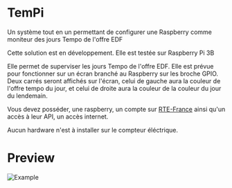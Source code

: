# TemPi
Un système tout en un permettant de configurer une Raspberry comme moniteur des jours Tempo de l'offre EDF

Cette solution est en développement. Elle est testée sur Raspberry Pi 3B

Elle permet de superviser les jours Tempo de l'offre EDF. Elle est prévue pour fonctionner sur un écran branché au Raspberry sur les broche GPIO. Deux carrés seront affichés sur l'écran, celui de gauche aura la couleur de l'offre tempo du jour, et celui de droite aura la couleur de la couleur du jour du lendemain.

Vous devez posséder, une raspberry, un compte sur [RTE-France](https://data.rte-france.com/) ainsi qu'un accès à leur API, un accès internet.

Aucun hardware n'est à installer sur le compteur éléctrique.

# Preview

![Example](https://i.imgur.com/cIvg4GI.png)
